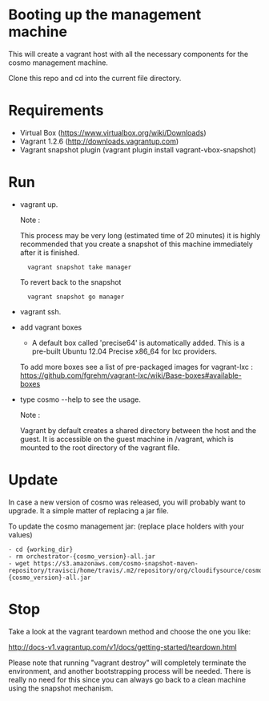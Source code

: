 # Booting up the management machine #

This will create a vagrant host with all the necessary components for the cosmo management machine.

Clone this repo and cd into the current file directory.

Requirements
============

- Virtual Box (https://www.virtualbox.org/wiki/Downloads)
- Vagrant 1.2.6 (http://downloads.vagrantup.com)
- Vagrant snapshot plugin (vagrant plugin install vagrant-vbox-snapshot)

Run
====

- vagrant up.

    Note :

    This process may be very long (estimated time of 20 minutes) it is highly recommended that you create a snapshot of
    this machine immediately after it is finished.

        vagrant snapshot take manager

    To revert back to the snapshot

        vagrant snapshot go manager


- vagrant ssh.
- add vagrant boxes

    * A default box called 'precise64' is automatically added.
      This is a pre-built Ubuntu 12.04 Precise x86_64 for lxc providers.

    To add more boxes see a list of pre-packaged images for vagrant-lxc :
    https://github.com/fgrehm/vagrant-lxc/wiki/Base-boxes#available-boxes

- type cosmo --help to see the usage.

    Note :

    Vagrant by default creates a shared directory between the host and the guest.
    It is accessible on the guest machine in /vagrant, which is mounted to the root directory of the vagrant file.


Update
======

In case a new version of cosmo was released, you will probably want to upgrade.
It a simple matter of replacing a jar file.

To update the cosmo management jar: (replace place holders with your values)

    - cd {working_dir}
    - rm orchestrator-{cosmo_version}-all.jar
    - wget https://s3.amazonaws.com/cosmo-snapshot-maven-repository/travisci/home/travis/.m2/repository/org/cloudifysource/cosmo/orchestrator/{cosmo_version}/orchestrator-{cosmo_version}-all.jar

Stop
====

Take a look at the vagrant teardown method and choose the one you like:

http://docs-v1.vagrantup.com/v1/docs/getting-started/teardown.html

Please note that running "vagrant destroy" will completely terminate the environment,
and another bootstrapping process will be needed.
There is really no need for this since you can always go back to a clean machine using the snapshot mechanism.


